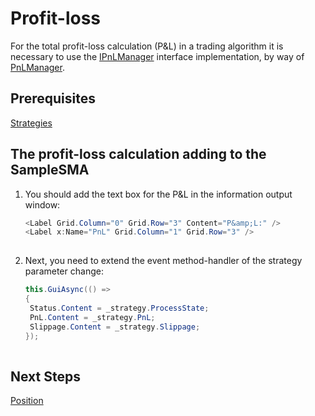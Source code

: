 # Profit\-loss

For the total profit\-loss calculation (P&L) in a trading algorithm it is necessary to use the [IPnLManager](xref:StockSharp.Algo.PnL.IPnLManager) interface implementation, by way of [PnLManager](xref:StockSharp.Algo.PnL.PnLManager).

## Prerequisites

[Strategies](Strategy.md)

## The profit\-loss calculation adding to the SampleSMA

1. You should add the text box for the P&L in the information output window:

   ```cs
   <Label Grid.Column="0" Grid.Row="3" Content="P&amp;L:" />
   <Label x:Name="PnL" Grid.Column="1" Grid.Row="3" />
   						
   ```
2. Next, you need to extend the event method\-handler of the strategy parameter change:

   ```cs
   this.GuiAsync(() =>
   {
   	Status.Content = _strategy.ProcessState;
   	PnL.Content = _strategy.PnL;
   	Slippage.Content = _strategy.Slippage;
   });
   						
   ```

## Next Steps

[Position](Position.md)
